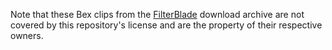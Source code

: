 Note that these Bex clips from the [FilterBlade](http://www.filterblade.xyz/)
download archive are not covered by this repository's license and are the
property of their respective owners.
